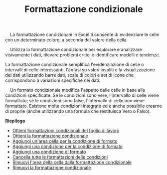 ﻿---
title: Formattazione condizionale
second_title: Aspose.Cells Cloud Documen
type: docs
url: /it/conditional-formattings/
aliases: [/working-with-conditional-formatting/]
keywords: REST API, spreadsheets, excel, conditional formattin
description: "Cells.Cloud API per Excel operare: formattazione condizionale operare"
weight: 100
---
&nbsp;&nbsp;&nbsp;&nbsp;La formattazione condizionale in Excel ti consente di evidenziare le celle con un determinato colore, a seconda del valore della cella.

&nbsp;&nbsp;&nbsp;&nbsp;Utilizza la formattazione condizionale per esplorare e analizzare visivamente i dati, rilevare problemi critici e identificare modelli e tendenze.

La formattazione condizionale semplifica l'evidenziazione di celle o intervalli di celle interessanti, l'enfasi su valori insoliti e la visualizzazione dei dati utilizzando barre dati, scale di colori e set di icone che corrispondono a variazioni specifiche nei dati.

&nbsp;&nbsp;&nbsp;&nbsp;Un formato condizionale modifica l'aspetto delle celle in base alle condizioni specificate. Se le condizioni sono vere, l'intervallo di celle viene formattato; se le condizioni sono false, l'intervallo di celle non viene formattato. Esistono molte condizioni integrate ed è anche possibile crearne di proprie (anche utilizzando una formula che restituisca Vero o Falso).

**Riepilogo**

- [Ottieni formattazioni condizionali del foglio di lavoro](/cells/it/conditional-formattings/get-all/)
- [Ottieni la formattazione condizionale](/cells/it/conditional-formattings/get/)
- [Aggiungi un'area cella per la condizione di formato](/cells/it/conditional-formattings/add-cell-area/)
- [Aggiungi una condizione per la condizione di formato](/cells/it/conditional-formattings/add-a-condition/)
- [Aggiungi una condizione di formato](/cells/it/conditional-formattings/add-format-condition/)
- [Cancella tutte le formattazioni delle condizioni](/cells/it/conditional-formattings/clear/)
- [Rimuovi l'area della cella dalla formattazione condizionale](/cells/it/conditional-formattings/delete-cell-area/)
- [Rimuovi la formattazione condizionale](/cells/it/conditional-formattings/delete/)

